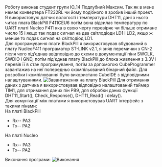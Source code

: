 Роботу виконав студент групи ІО_14 Подлубний Максим. Так як в мене немає конвертера FT232RL чи йому подібного я зробив інший проект.  
Я використовую датчик вологості і температури DHT11, дані з нього читає плата BlackPill F411CEU6 потім вона відсилає температуру по UART платі Nucleo F411 яка в свою чергу перевіряє чи більше отримане число 15 і якщо так подає сигнал на два світлодіоди LD1 i LD2, якщо ж менше то подає сигнал на світлодіод LD1.  
Для програмування плати BlackPill я використовував вбудований в плату NucleoF411 програматор ST-LINK v2.1, я зняв перемички з CN-2 після чого пiд'єднав ввідповідно до схеми в документації піни SWCLK, SWDIO i GND, потім під'єднав плату BlackPill до блока живлення з 3.3V і перевів її в стан програмування, потім за допомогою CubeProgrammer завантажив на неї попередньо скомпільований бінарний файл. Для розробки і компілювання було використано CubeIDE з відповідними налаштуваннями.
![Завантаження на плату BlackPill](IMG_7265.HEIC)
Для отримання даних з датчика я використовував відповідно налаштований таймер TIM1, для отримання даних пін PB9, для обробки даних функції DHT11_Start(), Check_Response(), DHT11_Read() i delay().  
Для комунікації між платами я використовував UART інтерфейс з такими пінами:  
На платі BlackPill
* Rx-- PA3
* Tx-- PA2
  
На платі Nucleo
  
* Rx-- PA3
* Tx-- PA2
  
Виконання програми:
![Виконання](IMG_7266.HEIC)
